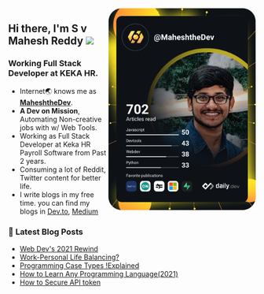 
<a href="https://app.daily.dev/MaheshtheDev">
  <img src="https://github.com/MaheshtheDev/maheshthedev/blob/master/devcard.svg" width="300" alt="Mahesh Reddy's Dev Card" align="right"/>
</a>

## Hi there, I'm S v Mahesh Reddy <img src="https://media.giphy.com/media/hvRJCLFzcasrR4ia7z/giphy.gif" width="25px">

### Working Full Stack Developer at KEKA HR.
* Internet🌏 knows me as [**MaheshtheDev**](https://www.google.com/search?q=maheshthedev). 
* **A Dev on Mission**, Automating Non-creative jobs with w/ Web Tools.
* Working as Full Stack Developer at Keka HR Payroll Software from Past 2 years.
* Consuming a lot of Reddit, Twitter content for better life.
* I write blogs in my free time. you can find my blogs in [Dev.to](https://dev.to/maheshthedev), [Medium](https://medium.com/@maheshthedev)




### 📕 **Latest Blog Posts**
<!-- BLOG-POST-LIST:START -->
- [Web Dev&#39;s 2021 Rewind](https://blog.maheshthedev.me/web-devs-2021-rewind)
- [Work-Personal Life Balancing?](https://blog.maheshthedev.me/work-personal-life-balancing)
- [Programming Case Types !Explained](https://blog.maheshthedev.me/programming-case-types-explained)
- [How to Learn Any Programming Language&lpar;2021&rpar;](https://blog.maheshthedev.me/how-to-learn-any-programming-language2021)
- [How to Secure API token](https://blog.maheshthedev.me/how-to-secure-api-token)
<!-- BLOG-POST-LIST:END -->
